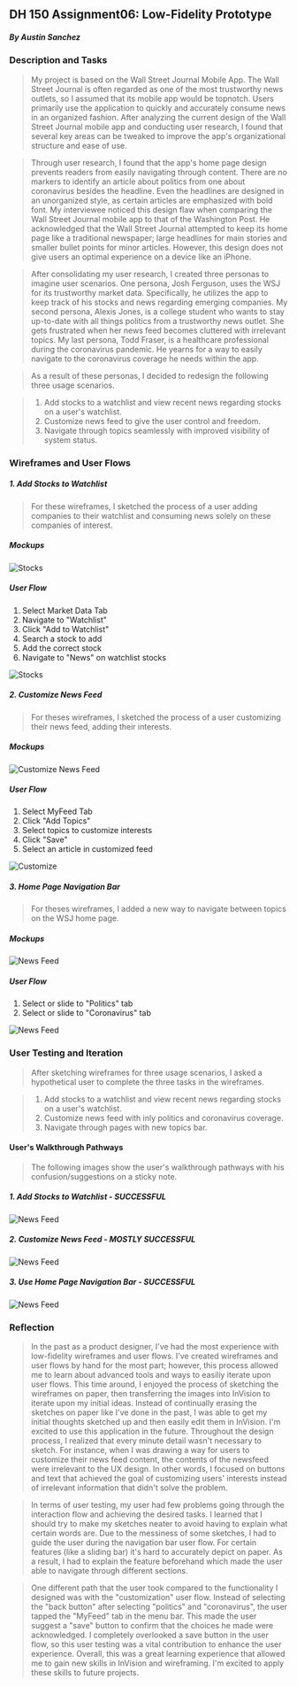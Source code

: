 ## DH 150 Assignment06: Low-Fidelity Prototype
##### By Austin Sanchez


### Description and Tasks
>My project is based on the Wall Street Journal Mobile App. The Wall Street Journal is often regarded as one of the most trustworthy news outlets, so I assumed that its mobile app would be topnotch. Users primarily use the application to quickly and accurately consume news in an organized fashion. After analyzing the current design of the Wall Street Journal mobile app and conducting user research, I found that several key areas can be tweaked to improve the app's organizational structure and ease of use. 

>Through user research, I found that the app's home page design prevents readers from easily navigating through content. There are no markers to identify an article about politics from one about coronavirus besides the headline. Even the headlines are designed in an unorganized style, as certain articles are emphasized with bold font. My interviewee noticed this design flaw when comparing the Wall Street Journal mobile app to that of the Washington Post. He acknowledged that the Wall Street Journal attempted to keep its home page like a traditional newspaper; large headlines for main stories and smaller bullet points for minor articles. However, this design does not give users an optimal experience on a device like an iPhone. 

>After consolidating my user research, I created three personas to imagine user scenarios. One persona, Josh Ferguson, uses the WSJ for its trustworthy market data. Specifically, he utilizes the app to keep track of his stocks and news regarding emerging companies. My second persona, Alexis Jones, is a college student who wants to stay up-to-date with all things politics from a trustworthy news outlet. She gets frustrated when her news feed becomes cluttered with irrelevant topics. My last persona, Todd Fraser, is a healthcare professional during the coronavirus pandemic. He yearns for a way to easily navigate to the coronavirus coverage he needs within the app. 

>As a result of these personas, I decided to redesign the following three usage scenarios. 

>1. Add stocks to a watchlist and view recent news regarding stocks on a user's watchlist.
>2. Customize news feed to give the user control and freedom. 
>3. Navigate through topics seamlessly with improved visibility of system status.


### Wireframes and User Flows
##### 1. Add Stocks to Watchlist
>For these wireframes, I sketched the process of a user adding companies to their watchlist and consuming news solely on these companies of interest.

##### Mockups
![Stocks](/IMG_4687.jpeg)
##### User Flow
1. Select Market Data Tab
2. Navigate to "Watchlist"
3. Click "Add to Watchlist"
4. Search a stock to add
5. Add the correct stock
6. Navigate to "News" on watchlist stocks

![Stocks](/IMG20.png)

##### 2. Customize News Feed
>For theses wireframes, I sketched the process of a user customizing their news feed, adding their interests. 

##### Mockups
![Customize News Feed](/IMG_4688.jpeg)
##### User Flow
1. Select MyFeed Tab
2. Click "Add Topics"
3. Select topics to customize interests
4. Click "Save"
5. Select an article in customized feed

![Customize](/IMG21.png)

##### 3. Home Page Navigation Bar
>For theses wireframes, I added a new way to navigate between topics on the WSJ home page.

##### Mockups
![News Feed](/IMG24.JPG)
##### User Flow
1. Select or slide to "Politics" tab
2. Select or slide to "Coronavirus" tab

![News Feed](/IMG25.png)



### User Testing and Iteration
>After sketching wireframes for three usage scenarios, I asked a hypothetical user to complete the three tasks in the wireframes.

>1. Add stocks to a watchlist and view recent news regarding stocks on a user's watchlist.
>2. Customize news feed with inly politics and coronavirus coverage. 
>3. Navigate through pages with new topics bar.

#### User's Walkthrough Pathways
>The following images show the user's walkthrough pathways with his confusion/suggestions on a sticky note.

##### 1. Add Stocks to Watchlist - SUCCESSFUL
![News Feed](/IMG31.png)
##### 2. Customize News Feed - MOSTLY SUCCESSFUL
![News Feed](/IMG30.png)
##### 3. Use Home Page Navigation Bar -  SUCCESSFUL
![News Feed](/IMG32.png)

### Reflection
>In the past as a product designer, I've had the most experience with low-fidelity wireframes and user flows. I've created wireframes and user flows by hand for the most part; however, this process allowed me to learn about advanced tools and ways to easiliy iterate upon user flows. This time around, I enjoyed the process of sketching the wireframes on paper, then transferring the images into InVision to iterate upon my initial ideas. Instead of continually erasing the sketches on paper like I've done in the past, I was able to get my initial thoughts sketched up and then easily edit them in InVision. I'm excited to use this application in the future. Throughout the design process, I realized that every minute detail wasn't necessary to sketch. For instance, when I was drawing a way for users to customize their news feed content, the contents of the newsfeed were irrelevant to the UX design. In other words, I focused on buttons and text that achieved the goal of customizing users' interests instead of irrelevant information that didn't solve the problem. 

>In terms of user testing, my user had few problems going through the interaction flow and achieving the desired tasks. I learned that I should try to make my sketches neater to avoid having to explain what certain words are. Due to the messiness of some sketches, I had to guide the user during the navigation bar user flow. For certain features (like a sliding bar) it's hard to accurately depict on paper. As a result, I had to explain the feature beforehand which made the user able to navigate through different sections. 

>One different path that the user took compared to the functionality I designed was with the "customization" user flow. Instead of selecting the "back button" after selecting "politics" and "coronavirus", the user tapped the "MyFeed" tab in the menu bar. This made the user suggest a "save" button to confirm that the choices he made were acknowledged. I completely overlooked a save button in the user flow, so this user testing was a vital contribution to enhance the user experience. Overall, this was a great learning experience that allowed me to gain new skills in InVision and wireframing. I'm excited to apply these skills to future projects.




